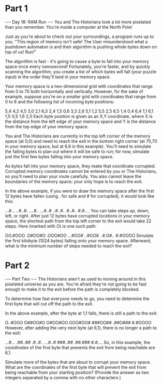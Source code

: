 # Part 1
--- Day 18: RAM Run ---
You and The Historians look a lot more pixelated than you remember. You're inside a computer at the North Pole!

Just as you're about to check out your surroundings, a program runs up to you. "This region of memory isn't safe! The User misunderstood what a pushdown automaton is and their algorithm is pushing whole bytes down on top of us! Run!"

The algorithm is fast - it's going to cause a byte to fall into your memory space once every nanosecond! Fortunately, you're faster, and by quickly scanning the algorithm, you create a list of which bytes will fall (your puzzle input) in the order they'll land in your memory space.

Your memory space is a two-dimensional grid with coordinates that range from 0 to 70 both horizontally and vertically. However, for the sake of example, suppose you're on a smaller grid with coordinates that range from 0 to 6 and the following list of incoming byte positions:

5,4
4,2
4,5
3,0
2,1
6,3
2,4
1,5
0,6
3,3
2,6
5,1
1,2
5,5
2,5
6,5
1,4
0,4
6,4
1,1
6,1
1,0
0,5
1,6
2,0
Each byte position is given as an X,Y coordinate, where X is the distance from the left edge of your memory space and Y is the distance from the top edge of your memory space.

You and The Historians are currently in the top left corner of the memory space (at 0,0) and need to reach the exit in the bottom right corner (at 70,70 in your memory space, but at 6,6 in this example). You'll need to simulate the falling bytes to plan out where it will be safe to run; for now, simulate just the first few bytes falling into your memory space.

As bytes fall into your memory space, they make that coordinate corrupted. Corrupted memory coordinates cannot be entered by you or The Historians, so you'll need to plan your route carefully. You also cannot leave the boundaries of the memory space; your only hope is to reach the exit.

In the above example, if you were to draw the memory space after the first 12 bytes have fallen (using . for safe and # for corrupted), it would look like this:

...#...
..#..#.
....#..
...#..#
..#..#.
.#..#..
#.#....
You can take steps up, down, left, or right. After just 12 bytes have corrupted locations in your memory space, the shortest path from the top left corner to the exit would take 22 steps. Here (marked with O) is one such path:

OO.#OOO
.O#OO#O
.OOO#OO
...#OO#
..#OO#.
.#.O#..
#.#OOOO
Simulate the first kilobyte (1024 bytes) falling onto your memory space. Afterward, what is the minimum number of steps needed to reach the exit?

# Part 2

--- Part Two ---
The Historians aren't as used to moving around in this pixelated universe as you are. You're afraid they're not going to be fast enough to make it to the exit before the path is completely blocked.

To determine how fast everyone needs to go, you need to determine the first byte that will cut off the path to the exit.

In the above example, after the byte at 1,1 falls, there is still a path to the exit:

O..#OOO
O##OO#O
O#OO#OO
OOO#OO#
###OO##
.##O###
#.#OOOO
However, after adding the very next byte (at 6,1), there is no longer a path to the exit:

...#...
.##..##
.#..#..
...#..#
###..##
.##.###
#.#....
So, in this example, the coordinates of the first byte that prevents the exit from being reachable are 6,1.

Simulate more of the bytes that are about to corrupt your memory space. What are the coordinates of the first byte that will prevent the exit from being reachable from your starting position? (Provide the answer as two integers separated by a comma with no other characters.)

